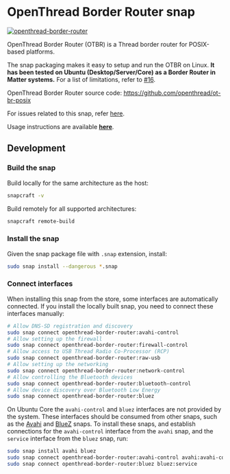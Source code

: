 # OpenThread Border Router snap

[![openthread-border-router](https://snapcraft.io/openthread-border-router/badge.svg)](https://snapcraft.io/openthread-border-router)

OpenThread Border Router (OTBR) is a Thread border router for POSIX-based platforms.

The snap packaging makes it easy to setup and run the OTBR on Linux.
**It has been tested on Ubuntu (Desktop/Server/Core) as a Border Router in Matter systems.**
For a list of limitations, refer to [#16](https://github.com/canonical/openthread-border-router-snap/issues/16).

OpenThread Border Router source code: https://github.com/openthread/ot-br-posix

For issues related to this snap, refer [here](https://github.com/canonical/openthread-border-router-snap/issues).

Usage instructions are available **[here](https://canonical-matter.readthedocs-hosted.com/en/latest/how-to/otbr-on-ubuntu/)**.

## Development

### Build the snap

Build locally for the same architecture as the host:

```bash
snapcraft -v
```

Build remotely for all supported architectures:

```bash
snapcraft remote-build
```

### Install the snap

Given the snap package file with `.snap` extension, install:

```bash
sudo snap install --dangerous *.snap
```

### Connect interfaces

When installing this snap from the store, some interfaces are automatically connected.
If you install the locally built snap, you need to connect these interfaces manually:

```bash
# Allow DNS-SD registration and discovery
sudo snap connect openthread-border-router:avahi-control
# Allow setting up the firewall
sudo snap connect openthread-border-router:firewall-control
# Allow access to USB Thread Radio Co-Processor (RCP)
sudo snap connect openthread-border-router:raw-usb
# Allow setting up the networking
sudo snap connect openthread-border-router:network-control
# Allow controlling the Bluetooth devices
sudo snap connect openthread-border-router:bluetooth-control
# Allow device discovery over Bluetooth Low Energy
sudo snap connect openthread-border-router:bluez
```

On Ubuntu Core the `avahi-control` and `bluez` interfaces are not provided by the system.
These interfaces should be consumed from other snaps, such as the [Avahi](https://snapcraft.io/avahi) and [BlueZ](https://snapcraft.io/bluez) snaps.
To install these snaps, and establish connections for the `avahi-control` interface from the `avahi` snap, and the `service` interface from the `bluez` snap, run:

```bash
sudo snap install avahi bluez
sudo snap connect openthread-border-router:avahi-control avahi:avahi-control
sudo snap connect openthread-border-router:bluez bluez:service
```
